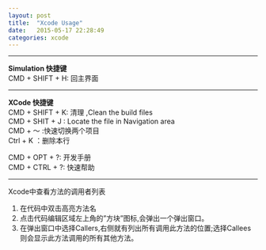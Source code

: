 ```yaml
---
layout: post
title:  "Xcode Usage"
date:   2015-05-17 22:28:49
categories: xcode
---
```


--------------------------------------------
**Simulation 快捷键**  
CMD + SHIFT + H:  回主界面  

--------------------------------------------
**XCode 快捷键**  
CMD + SHIFT + K: 清理 ,Clean the build files  
CMD + SHIT + J  :  Locate the file in Navigation area  
CMD + ～   :快速切换两个项目  
Ctrl + K ：删除本行 

CMD + OPT + ?: 开发手册  
CMD + CTRL + ?: 快速帮助 

--------------------------------------------

Xcode中查看方法的调用者列表  
1.  在代码中双击高亮方法名  
2.  点击代码编辑区域左上角的”方块”图标,会弹出一个弹出窗口。  
  3.  在弹出窗口中选择Callers,右侧就有列出所有调用此方法的位置;选择Callees则会显示此方法调用的所有其他方法。  